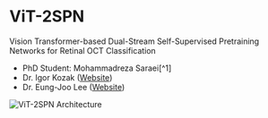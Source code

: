 # ViT-2SPN
Vision Transformer-based Dual-Stream Self-Supervised Pretraining Networks for Retinal OCT Classification

* PhD Student: Mohammadreza Saraei[^1] 
* Dr. Igor Kozak ([Website](https://doctors.bannerhealth.com/provider/igor-kozak/2955460?utm_source=gmb&utm_medium=listing&utm_campaign=doc_onlinescheduling&y_source=1_MTA1NzIwNTgzMy03MTUtbG9jYXRpb24ud2Vic2l0ZQ%3D%3D))
* Dr. Eung-Joo Lee ([Website](https://www.brunel.ac.uk/people/sebelan-danishvar](https://ece.engineering.arizona.edu/faculty-staff/faculty/eung-joo-lee)))

![ViT-2SPN Architecture]([https://github.com/mrsaraei/ViT-2SPN/blob/Fig_1.pdf](https://github.com/mrsaraei/ViT-2SPN/blob/fc22984e8cf8ebe8188e6a8bf136153b730f68fa/Fig%201.pdf))

